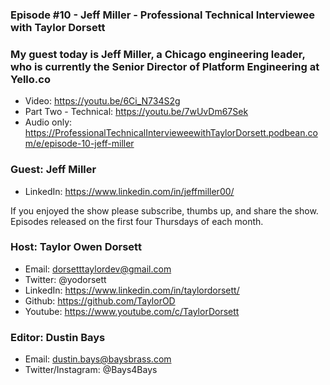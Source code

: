 ### Episode #10 - Jeff Miller - Professional Technical Interviewee with Taylor Dorsett

### My guest today is Jeff Miller, a Chicago engineering leader, who is currently the Senior Director of Platform Engineering at Yello.co

- Video: https://youtu.be/6Ci_N734S2g
- Part Two - Technical: https://youtu.be/7wUvDm67Sek
- Audio only: https://ProfessionalTechnicalIntervieweewithTaylorDorsett.podbean.com/e/episode-10-jeff-miller

### Guest: Jeff Miller
- LinkedIn: https://www.linkedin.com/in/jeffmiller00/

If you enjoyed the show please subscribe, thumbs up, and share the show.
Episodes released on the first four Thursdays of each month.
### Host: Taylor Owen Dorsett
- Email: dorsetttaylordev@gmail.com
- Twitter: @yodorsett
- LinkedIn: https://www.linkedin.com/in/taylordorsett/
- Github: https://github.com/TaylorOD
- Youtube: https://www.youtube.com/c/TaylorDorsett

### Editor: Dustin Bays
- Email: dustin.bays@baysbrass.com
- Twitter/Instagram: @Bays4Bays
